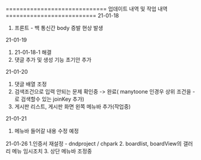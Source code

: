 ============================= 업데이트 내역 및 작업 내역 ==========================
21-01-18
  1. 프론트 - 백 통신간 body 증발 현상 발생
  
21-01-19
  1. 21-01-18-1 해결
  2. 댓글 추가 및 생성 기능 초기안 추가
  
21-01-20
  1. 댓글 배열 조정
  2. 검색조건으로 입력 안되는 문제 확인중 -> 완료( manytoone 인경우 상위 조건을 - 로 검색할수 있는 joinKey 추가)
  3. 게시판 리스트, 게시판 화면 왼쪽 메뉴바 추가(작업중)


21-01-21
  1. 메뉴바 들어갈 내용 수정 예정

21-01-26
  1.인증서 재설정 - dndproject / chpark
  2. boardlist, boardView의 갤러리 메뉴 임시조치
  3. 상단 메뉴바 조정중